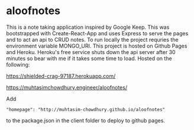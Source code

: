 # aloofnotes
This is a note taking application inspired by Google Keep. This was bootstrapped with Create-React-App and uses Express to serve the pages and to act an api to CRUD notes. To run locally the project requries the environment variable MONGO_URI. This project is hosted on Github Pages and Heroku. Heroku's free service shuts down the api server after 30 minutes so bear with me if it takes some time to load. Hosted on the following:

https://shielded-crag-97187.herokuapp.com/

https://muhtasimchowdhury.engineer/aloofnotes/

Add
```
"homepage": "http://muhtasim-chowdhury.github.io/aloofnotes"
``` 
to the package.json in the client folder to deploy to github pages.
